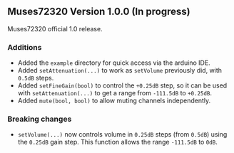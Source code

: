 ## Muses72320 Version 1.0.0 (In progress)

Muses72320 official 1.0 release.

### Additions

* Added the `example` directory for quick access via the arduino IDE.
* Added `setAttenuation(...)` to work as `setVolume` previously did, with `0.5dB` steps.
* Added `setFineGain(bool)` to control the `+0.25dB` step, so it can be used with `setAttenuation(...)` to get a range from `-111.5dB` to `+0.25dB`.
* Added `mute(bool, bool)` to allow muting channels independently.

### Breaking changes

* `setVolume(...)` now controls volume in `0.25dB` steps (from `0.5dB`) using the `0.25dB`
gain step. This function allows the range `-111.5dB` to `0dB`.
